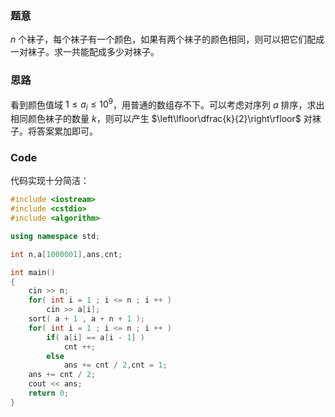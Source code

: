 ### 题意

$n$ 个袜子，每个袜子有一个颜色，如果有两个袜子的颜色相同，则可以把它们配成一对袜子。求一共能配成多少对袜子。

### 思路

看到颜色值域 $1 \le a_i \le 10^9$，用普通的数组存不下。可以考虑对序列 $a$ 排序，求出相同颜色袜子的数量 $k$，则可以产生 $\left\lfloor\dfrac{k}{2}\right\rfloor$ 对袜子。将答案累加即可。

### Code

代码实现十分简洁：

```cpp
#include <iostream>
#include <cstdio>
#include <algorithm>

using namespace std;

int n,a[1000001],ans,cnt;

int main()
{
	cin >> n;
	for( int i = 1 ; i <= n ; i ++ )
		cin >> a[i];
	sort( a + 1 , a + n + 1 );
	for( int i = 1 ; i <= n ; i ++ )	
		if( a[i] == a[i - 1] )
			cnt ++;
		else
			ans += cnt / 2,cnt = 1;
	ans += cnt / 2;
	cout << ans;
	return 0;
}
```
